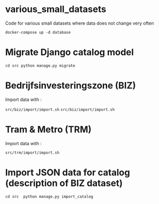 # various_small_datasets

Code for various small datasets where data does not change very often 

`docker-compose up -d database`

# Migrate Django catalog model

`cd src
python manage.py migrate
`

# Bedrijfsinvesteringszone (BIZ)

Import data with :

`src/biz/import/import.sh`
`src/biz/import/import.sh`

# Tram & Metro (TRM)

Import data with :
 
`src/trm/import/import.sh `

# Import JSON data for catalog (description of BIZ dataset)

`cd src 
python manage.py import_catalog
`
